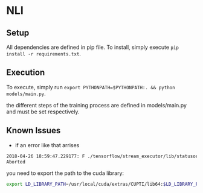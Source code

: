 # NLI

## Setup
All dependencies are defined in pip file. To install, simply execute `pip install -r requirements.txt`.

## Execution
To execute, simply run `export PYTHONPATH=$PYTHONPATH:. && python models/main.py`.

the different steps of the training process are defined in models/main.py and must be set respectively.

## Known Issues
- if an error like that arrises
```bash
2018-04-26 18:59:47.229177: F ./tensorflow/stream_executor/lib/statusor.h:212] Non-OK-status: status_ status: Failed precondition: could not dlopen DSO: libcupti.so.8.0; dlerror: libcupti.so.8.0: cannot open shared object file: No such file or directory
Aborted
```
you need to export the path to the cuda library:
```bash
export LD_LIBRARY_PATH=/usr/local/cuda/extras/CUPTI/lib64:$LD_LIBRARY_PATH
```
